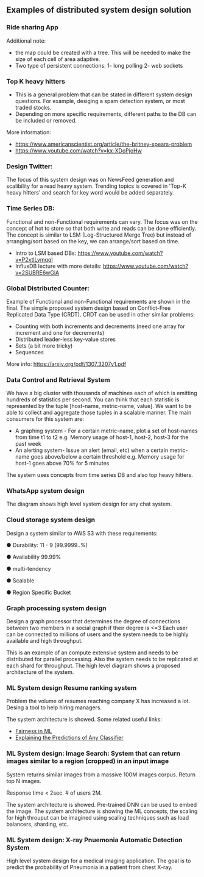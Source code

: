 ## Examples of distributed system design solution

### Ride sharing App
Additional note:
- the map could be created with a tree. This will be needed to make the size of each cell of area adaptive.
- Two type of persistent connections: 1- long polling 2- web sockets

### Top K heavy hitters
- This is a general problem that can be stated in different system design questions. For example, desiging a spam detection system, or most traded stocks.
- Depending on more specific requirements, different paths to the DB can be included or removed.

More information:
- https://www.americanscientist.org/article/the-britney-spears-problem
- https://www.youtube.com/watch?v=kx-XDoPjoHw

### Design Twitter:
The focus of this system design was on NewsFeed generation and scalibility for a read heavy system. Trending topics is covered in 'Top-K heavy hitters' and search for key word would be added separately.

### Time Series DB:
Functional and non-Functional requirements can vary. The focus was on the concept of hot to store so that both write and reads can be done efficiently. The concept is similar to LSM (Log-Structured Merge Tree) but instead of arranging/sort based on the key, we can arrange/sort based on time.

- Intro to LSM based DBs: https://www.youtube.com/watch?v=P2xtlLymqqI
- InfluxDB lecture with more details: https://www.youtube.com/watch?v=2SUBRE6wGiA

### Global Distributed Counter:
Example of Functional and non-Functional requirements are shown in the final. 
The simple proposed system design based on Conflict-Free Replicated Data Type (CRDT).
CRDT can be used in other similar problems:
- Counting with both increments and decrements (need one array for increment and one for decrements)
- Distributed leader-less key-value stores
- Sets (a bit more tricky)
- Sequences

More info: https://arxiv.org/pdf/1307.3207v1.pdf

### Data Control and Retrieval System
We have a big cluster with thousands of machines each of which is emitting hundreds of statistics per second.
You can think that each statistic is represented by the tuple [host-name, metric-name, value].
We want to be able to collect and aggregate those tuples in a scalable manner. The main consumers for this system are:
- A graphing system - For a certain metric-name, plot a set of host-names from time t1 to t2
e.g. Memory usage of host-1, host-2, host-3 for the past week
- An alerting system- Issue an alert (email, etc) when a certain metric-name goes above/below a certain threshold
e.g. Memory usage for host-1 goes above 70% for 5 minutes

The system uses concepts from time series DB and also top heavy hitters.

### WhatsApp system design
The diagram shows high level system design for any chat system.

### Cloud storage system design
Design a system similar to AWS S3 with these requirements:

● Durability: 11 - 9 (99.9999..%)

● Availability 99.99%

● multi-tendency 

● Scalable

● Region Specific Bucket

### Graph processing system design

Design a graph processor that determines the degree of connections between two members in a social graph if their degree is <=3
Each user can be connected to millions of users and the system needs to be highly available and high throughput.

This is an example of an compute extensive system and needs to be distributed for parallel processing. Also the system needs to be replicated at each shard for throughput. The high level diagram shows a proposed architecture of the system.

### ML System design Resume ranking system

Problem the volume of resumes reaching company X has increased a lot. Desing a tool to help hiring managers.

The system architecture is showed.
Some related useful links: 
- [Fairness in ML](https://en.wikipedia.org/wiki/Fairness_(machine_learning))
- [Explaining the Predictions of Any Classifier](https://arxiv.org/abs/1602.04938)

### ML System design: Image Search: System that can return images similar to a region (cropped) in an input image

System returns similar images from a massive 100M images corpus. Return top N images.

Response time < 2sec. # of users 2M. 

The system architecture is showed. Pre-trained DNN can be used to embed the image. The system architecture is showing the ML concepts, the scaling for high throuput can be imagined using scaling techniques such as load balancers, sharding, etc.

### ML System design: X-ray Pnuemonia Automatic Detection System

High level system design for a medical imaging application. The goal is to predict the probability of Pneumonia in a patient from chest X-ray.

